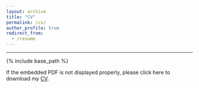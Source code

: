 ```yaml
---
layout: archive
title: "CV"
permalink: /cv/
author_profile: true
redirect_from:
  - /resume
---
```


****

{% include base_path %}

If the embedded PDF is not displayed properly, please click here to download my [CV](https://jingyanguo.com/files/Jingyan_Guo_CV_May_7_2024.pdf).

<center>
  <object data=
"https://jingyanguo.com/files/Jingyan_Guo_CV_May_7_2024.pdf#navpanes=0" width="700" height="600">
  </object>
</center>
